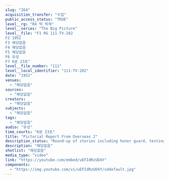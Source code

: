 ```yaml
---
slug: "264"
acquisition_transfer: "수집"
public_access_status: "TRUE"
level__rg: "R4 빅 픽쳐"
level__series: "The Big Picture"
level__file: "F1 RG 111-TV-202
F2 1952
F3 해당없음
F4 해당없음
F5 해당없음
F6 유성
F7 6분 23초"
level__file_number: "111"
level__local_identifier: "111-TV-202"
date: "1952"
venues: 
  - "해당없음"
sources: 
  - "해당없음"
creators: 
  - "해당없음"
subjects: 
  - "해당없음"
tags: 
  - "해당없음"
audio: "유성"
time_courts: "6분 23초"
title: "Pictorial Report From Overseas 2"
description_status: "Round-up of stories including honor guard, testing of armored vest, Berlin and WACs in Europe, plus KMAG and the French Battaliono in Korea."
description: "해당없음"
shotlist: "해당없음"
media_type: "video"
link: "https://youtube.com/embed/uEFIdRzUD4Y"
components: 
  - "https://img.youtube.com/vi/uEFIdRzUD4Y/sddefault.jpg"
---
```

